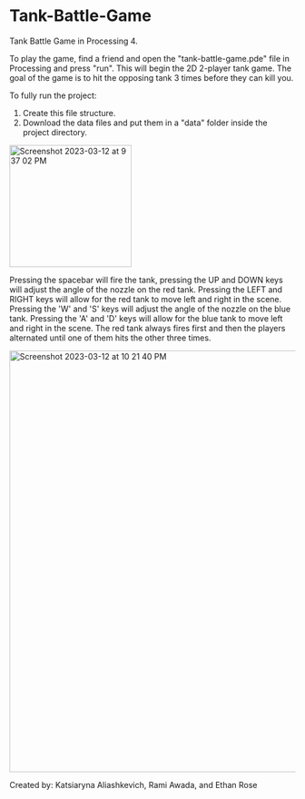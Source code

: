 # Tank-Battle-Game
Tank Battle Game in Processing 4.

To play the game, find a friend and open the "tank-battle-game.pde" file in Processing and press "run". This will begin the 2D 2-player tank game. The goal of the game is to hit the opposing tank 3 times before they can kill you.

To fully run the project:

1. Create this file structure.
2. Download the data files and put them in a "data" folder inside the project directory.

<img width="215" alt="Screenshot 2023-03-12 at 9 37 02 PM" src="https://user-images.githubusercontent.com/113384816/224595628-0beb28fa-c208-46be-9f99-9400a04add3d.png">

Pressing the spacebar will fire the tank, pressing the UP and DOWN keys will adjust the angle of the nozzle on the red tank. Pressing the LEFT and RIGHT keys will allow for the red tank to move left and right in the scene. Pressing the 'W' and 'S' keys will adjust the angle of the nozzle on the blue tank. Pressing the 'A' and 'D' keys will allow for the blue tank to move left and right in the scene. The red tank always fires first and then the players alternated until one of them hits the other three times.

<img width="743" alt="Screenshot 2023-03-12 at 10 21 40 PM" src="https://user-images.githubusercontent.com/113384816/224600835-72563beb-48a4-415d-8f1d-397faa79885e.png">

Created by: Katsiaryna Aliashkevich, Rami Awada, and Ethan Rose
